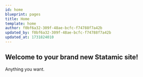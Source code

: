 ```yaml
---
id: home
blueprint: pages
title: Home
template: home
author: f0bf6a32-309f-48ae-bcfc-f74788f7a42b
updated_by: f0bf6a32-309f-48ae-bcfc-f74788f7a42b
updated_at: 1731824010
---
```

## Welcome to your brand new Statamic site!

Anything you want.